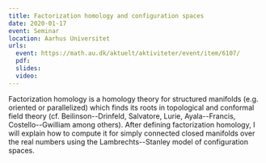 ```yaml
---
title: Factorization homology and configuration spaces
date: 2020-01-17
event: Seminar
location: Aarhus Universitet
urls:
  event: https://math.au.dk/aktuelt/aktiviteter/event/item/6107/
  pdf:
  slides:
  video:
---
```


Factorization homology is a homology theory for structured manifolds (e.g. oriented or parallelized) which finds its roots in topological and conformal field theory (cf. Beilinson--Drinfeld, Salvatore, Lurie, Ayala--Francis, Costello--Gwilliam among others). After defining factorization homology, I will explain how to compute it for simply connected closed manifolds over the real numbers using the Lambrechts--Stanley model of configuration spaces.
